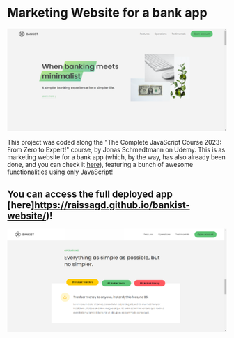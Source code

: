 # Marketing Website for a bank app

![screenshot from the website](https://github.com/raissagd/bankist-website/blob/main/screenshot.PNG)

This project was coded along the "The Complete JavaScript Course 2023: From Zero to Expert!" course, by Jonas Schmedtmann on Udemy. This is as marketing website for a bank app (which, by the way, has also already been done, and you can check it [here](https://github.com/raissagd/bankist-app)), featuring a bunch of awesome functionalities using only JavaScript!

## You can access the full deployed app [here]https://raissagd.github.io/bankist-website/)!

![screenshot from the website](https://github.com/raissagd/bankist-website/blob/main/screenshot2.PNG)
